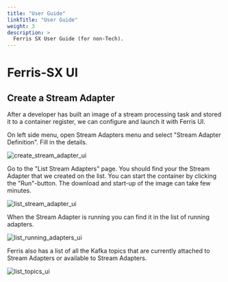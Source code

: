 ```yaml
---
title: "User Guide"
linkTitle: "User Guide"
weight: 3
description: >
  Ferris SX User Guide (for non-Tech).
---
```


# Ferris-SX UI

## Create a Stream Adapter

After a developer has built an image of a stream processing task and stored it to a container register, we can configure and launch it with Ferris UI.

On left side menu, open Stream Adapters menu and select "Stream Adapter Definition". 
Fill in the details.

![create_stream_adapter_ui](/images/SX_create_stream_adapter.png)


Go to the "List Stream Adapters" page. You should find your the Stream Adapter that we created on the list. You can start the container by clicking the "Run"-button. The download and start-up of the image can take few minutes. 

![list_stream_adapter_ui](/images/SX_list_stream_adapters.png)


When the Stream Adapter is running you can find it in the list of running adapters.

![list_running_adapters_ui](/images/SX_running_adapters.png)


Ferris also has a list of all the Kafka topics that are currently attached to Stream Adapters or available to Stream Adapters.

![list_topics_ui](/images/SX_list_topics.png)

